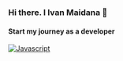 ### Hi there. I Ivan Maidana 👋
#### Start my journey as a developer


[![Javascript](https://img.shields.io/badge/Javascript-F7DF1E?style=for-the-badge&logo=javascript&logoColor=White&labelColor=101010)]()
<!--
**Ivan9912/ivan9912** is a ✨ _special_ ✨ repository because its `README.md` (this file) appears on your GitHub profile.

Here are some ideas to get you started:

- 🔭 I’m currently working on ...
- 🌱 I’m currently learning ...
- 👯 I’m looking to collaborate on ...
- 🤔 I’m looking for help with ...
- 💬 Ask me about ...
- 📫 How to reach me: ...
- 😄 Pronouns: ...
- ⚡ Fun fact: ...
-->
